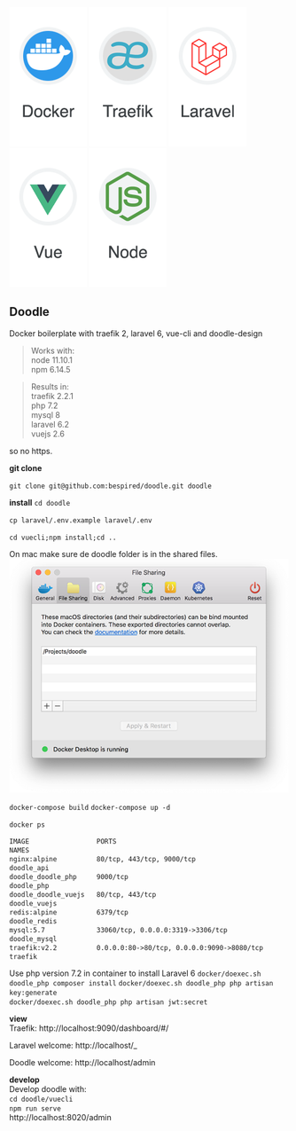 
[docker-logo]: https://raw.githubusercontent.com/bespired/doodle/master/docker/logos/docker.png
[laravel-logo]: https://raw.githubusercontent.com/bespired/doodle/master/docker/logos/laravel.png
[node-logo]: https://raw.githubusercontent.com/bespired/doodle/master/docker/logos/node.png
[traefik-logo]: https://raw.githubusercontent.com/bespired/doodle/master/docker/logos/traefik.png
[vuejs-logo]: https://raw.githubusercontent.com/bespired/doodle/master/docker/logos/vue.png
[file-share]: https://raw.githubusercontent.com/bespired/doodle/master/docker/logos/file-share.png

![docker-logo] ![traefik-logo] ![laravel-logo] ![vuejs-logo] ![node-logo]

## Doodle  

Docker boilerplate with traefik 2, laravel 6, vue-cli and doodle-design

> Works with:  
> node 11.10.1  
> npm 6.14.5  

> Results in:  
> traefik 2.2.1  
> php 7.2  
> mysql 8  
> laravel 6.2  
> vuejs 2.6  

so no https.

__git clone__

`git clone git@github.com:bespired/doodle.git doodle`

__install__
`cd doodle`

`cp laravel/.env.example laravel/.env`

`cd vuecli;npm install;cd ..`

On mac make sure de doodle folder is in the shared files.
![file-share]

`docker-compose build`
`docker-compose up -d`

`docker ps`
```
IMAGE                 PORTS                                        NAMES
nginx:alpine          80/tcp, 443/tcp, 9000/tcp                    doodle_api
doodle_doodle_php     9000/tcp                                     doodle_php
doodle_doodle_vuejs   80/tcp, 443/tcp                              doodle_vuejs
redis:alpine          6379/tcp                                     doodle_redis
mysql:5.7             33060/tcp, 0.0.0.0:3319->3306/tcp            doodle_mysql
traefik:v2.2          0.0.0.0:80->80/tcp, 0.0.0.0:9090->8080/tcp   traefik
```


Use php version 7.2 in container to install Laravel 6
`docker/doexec.sh doodle_php composer install`
`docker/doexec.sh doodle_php php artisan key:generate`  
`docker/doexec.sh doodle_php php artisan jwt:secret`  



__view__  
Traefik:
http://localhost:9090/dashboard/#/

Laravel welcome:
http://localhost/_

Doodle welcome:
http://localhost/admin


__develop__  
Develop doodle with:  
`cd doodle/vuecli`  
`npm run serve`  
http://localhost:8020/admin  


